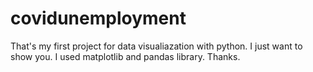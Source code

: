 # covidunemployment
That's my first project for data visualiazation with python. I just want to show you. I used matplotlib and pandas library. Thanks.
